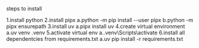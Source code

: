 steps to install

1.install python
2.install pipx
  a.python -m pip install --user pipx
  b.python -m pipx ensurepath
3.install uv
  a.pipx install uv
4.create virtual environment
  a.uv venv .venv
5.activate virtual env
  a..venv\Scripts\activate
6.install all dependentcies from requirements.txt
  a.uv pip install -r requirements.txt
  


